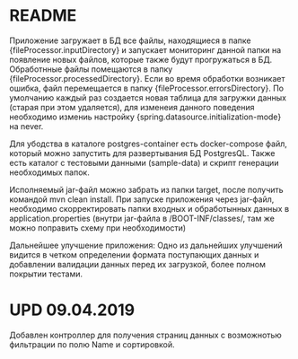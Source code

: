 # README

Приложение загружает в БД все файлы, находящиеся в папке {fileProcessor.inputDirectory} и
запускает мониторинг данной папки на появление новых файлов, которые также будут прогружаться в БД.
Обработнные файлы помещаются в папку {fileProcessor.processedDirectory}.
Если во время обработки возникает ошибка, файл перемещается в папку {fileProcessor.errorsDirectory}.
По умолчанию каждый раз создается новая таблица для загружки данных (старая при этом удаляется),
 для изменеия данного поведения необходимо измениь настройку {spring.datasource.initialization-mode} на never.

Для убодства в каталоге postgres-container есть docker-compose файл, который можно запустить для развертывания БД PostgresQL.
Также есть каталог с тестовыми данными (sample-data) и скрипт генерации необходимых папок.

Исполняемый jar-файл можно забрать из папки target, после получить командой mvn clean install.
При запуске приложения через jar-файл, необходимо скорректировать папки входных и обработынных данных в application.properties (внутри jar-файла в /BOOT-INF/classes/, там же можно поправить схему при необходимости)

Дальнейшее улучшение приложения:
Одно из дальнейших улучшений видится в четком определении формата поступающих данных и добавлении валидации данных перед их загрузкой,
более полном покрытии тестами.


# UPD 09.04.2019

Добавлен контроллер для получения страниц данных с возможнотью фильтрации по полю Name и сортировкой.
